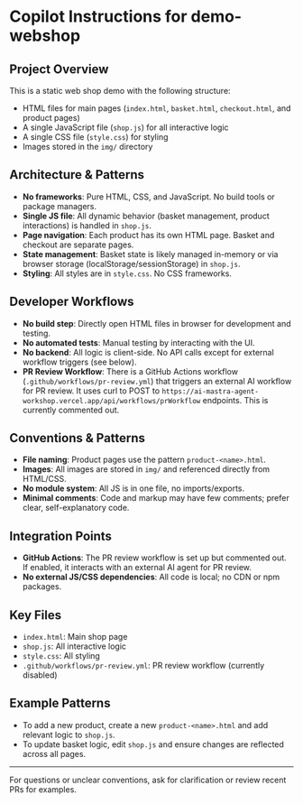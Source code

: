 # Copilot Instructions for demo-webshop

## Project Overview
This is a static web shop demo with the following structure:
- HTML files for main pages (`index.html`, `basket.html`, `checkout.html`, and product pages)
- A single JavaScript file (`shop.js`) for all interactive logic
- A single CSS file (`style.css`) for styling
- Images stored in the `img/` directory

## Architecture & Patterns
- **No frameworks**: Pure HTML, CSS, and JavaScript. No build tools or package managers.
- **Single JS file**: All dynamic behavior (basket management, product interactions) is handled in `shop.js`.
- **Page navigation**: Each product has its own HTML page. Basket and checkout are separate pages.
- **State management**: Basket state is likely managed in-memory or via browser storage (localStorage/sessionStorage) in `shop.js`.
- **Styling**: All styles are in `style.css`. No CSS frameworks.

## Developer Workflows
- **No build step**: Directly open HTML files in browser for development and testing.
- **No automated tests**: Manual testing by interacting with the UI.
- **No backend**: All logic is client-side. No API calls except for external workflow triggers (see below).
- **PR Review Workflow**: There is a GitHub Actions workflow (`.github/workflows/pr-review.yml`) that triggers an external AI workflow for PR review. It uses curl to POST to `https://ai-mastra-agent-workshop.vercel.app/api/workflows/prWorkflow` endpoints. This is currently commented out.

## Conventions & Patterns
- **File naming**: Product pages use the pattern `product-<name>.html`.
- **Images**: All images are stored in `img/` and referenced directly from HTML/CSS.
- **No module system**: All JS is in one file, no imports/exports.
- **Minimal comments**: Code and markup may have few comments; prefer clear, self-explanatory code.

## Integration Points
- **GitHub Actions**: The PR review workflow is set up but commented out. If enabled, it interacts with an external AI agent for PR review.
- **No external JS/CSS dependencies**: All code is local; no CDN or npm packages.

## Key Files
- `index.html`: Main shop page
- `shop.js`: All interactive logic
- `style.css`: All styling
- `.github/workflows/pr-review.yml`: PR review workflow (currently disabled)

## Example Patterns
- To add a new product, create a new `product-<name>.html` and add relevant logic to `shop.js`.
- To update basket logic, edit `shop.js` and ensure changes are reflected across all pages.

---
For questions or unclear conventions, ask for clarification or review recent PRs for examples.
